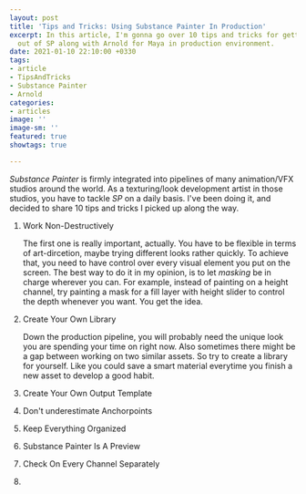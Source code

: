 ```yaml
---
layout: post
title: 'Tips and Tricks: Using Substance Painter In Production'
excerpt: In this article, I'm gonna go over 10 tips and tricks for getting the most
  out of SP along with Arnold for Maya in production environment.
date: 2021-01-10 22:10:00 +0330
tags:
- article
- TipsAndTricks
- Substance Painter
- Arnold
categories:
- articles
image: ''
image-sm: ''
featured: true
showtags: true

---
```

_Substance Painter_ is firmly integrated into pipelines of many animation/VFX studios around the world. As a texturing/look development artist in those studios, you have to tackle _SP_ on a daily basis. I've been doing it, and decided to share 10 tips and tricks I picked up along the way. 

1. Work Non-Destructively

   The first one is really important, actually. You have to be flexible in terms of art-dircetion, maybe trying different looks rather quickly. To achieve that, you need to have control over every visual element you put on the screen. The best way to do it in my opinion, is to let _masking_ be in charge wherever you can. For example, instead of painting on a height channel, try painting a mask for a fill layer with height slider to control the depth whenever you want. You get the idea.
2. Create Your Own Library

   Down the production pipeline, you will probably need the unique look you are spending your time on right now. Also sometimes there might be a gap between working on two similar assets. So try to create a library for yourself. Like you could save a smart material everytime you finish a new asset to develop a good habit.
3. Create Your Own Output Template
4. Don't underestimate Anchorpoints
5. Keep Everything Organized
6. Substance Painter Is A Preview
7. Check On Every Channel Separately
8. 